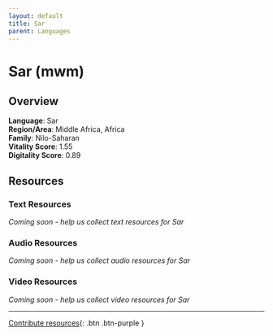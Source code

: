 ```yaml
---
layout: default
title: Sar
parent: Languages
---
```


# Sar (mwm)

## Overview

**Language**: Sar  
**Region/Area**: Middle Africa, Africa  
**Family**: Nilo-Saharan  
**Vitality Score**: 1.55  
**Digitality Score**: 0.89  

## Resources

### Text Resources
*Coming soon - help us collect text resources for Sar*

### Audio Resources
*Coming soon - help us collect audio resources for Sar*

### Video Resources
*Coming soon - help us collect video resources for Sar*

---

[Contribute resources](https://fairtrain.github.io/){: .btn .btn-purple }
